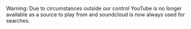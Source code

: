 Warning: Due to circumstances outside our control YouTube is no longer available as a source to play from and soundcloud is now always used for searches.
